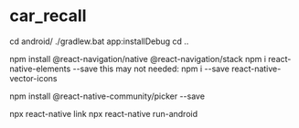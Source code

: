 # car_recall
cd android/
./gradlew.bat app:installDebug
cd ..

npm install @react-navigation/native @react-navigation/stack
npm i react-native-elements --save
this may not needed:
npm i --save react-native-vector-icons

npm install @react-native-community/picker --save

npx react-native link
npx react-native run-android


